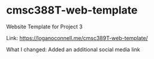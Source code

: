# cmsc388T-web-template

Website Template for Project 3

Link: https://loganoconnell.me/cmsc389T-web-template/

What I changed: Added an additional social media link
